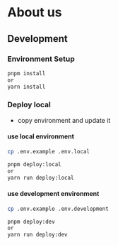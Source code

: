 # About us

## Development

### Environment Setup

```sh
pnpm install
or 
yarn install
```

### Deploy local

- copy environment and update it

#### use local environment

```sh
cp .env.example .env.local  

pnpm deploy:local
or 
yarn run deploy:local
```

#### use development environment

```sh
cp .env.example .env.development  

pnpm deploy:dev
or 
yarn run deploy:dev
```